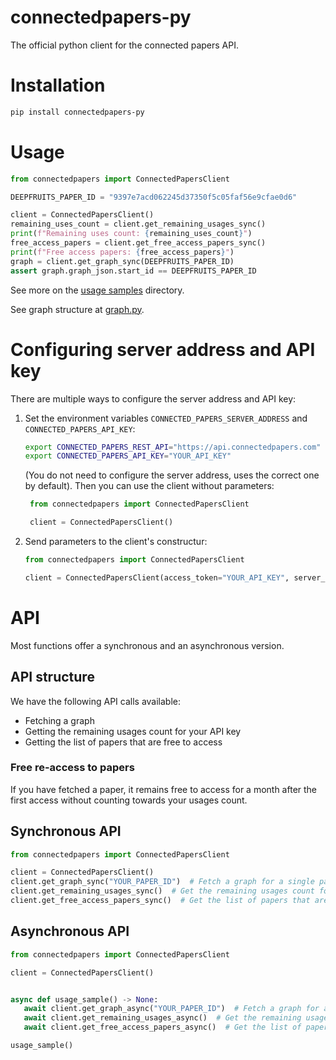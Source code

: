 # connectedpapers-py
The official python client for the connected papers API.

# Installation
```bash
pip install connectedpapers-py
```

# Usage

```python
from connectedpapers import ConnectedPapersClient

DEEPFRUITS_PAPER_ID = "9397e7acd062245d37350f5c05faf56e9cfae0d6"

client = ConnectedPapersClient()
remaining_uses_count = client.get_remaining_usages_sync()
print(f"Remaining uses count: {remaining_uses_count}")
free_access_papers = client.get_free_access_papers_sync()
print(f"Free access papers: {free_access_papers}")
graph = client.get_graph_sync(DEEPFRUITS_PAPER_ID)
assert graph.graph_json.start_id == DEEPFRUITS_PAPER_ID
```
See more on the [usage samples](https://github.com/ConnectedPapers/connectedpapers-py/tree/master/usage_samples) directory.

See graph structure at [graph.py](https://github.com/ConnectedPapers/connectedpapers-py/blob/master/connectedpapers/graph.py).

# Configuring server address and API key
There are multiple ways to configure the server address and API key:
1. Set the environment variables `CONNECTED_PAPERS_SERVER_ADDRESS` and `CONNECTED_PAPERS_API_KEY`:
    ```bash
   export CONNECTED_PAPERS_REST_API="https://api.connectedpapers.com"
   export CONNECTED_PAPERS_API_KEY="YOUR_API_KEY"
    ```
   (You do not need to configure the server address, uses the correct one by default).
   Then you can use the client without parameters:
   ```python
    from connectedpapers import ConnectedPapersClient
   
    client = ConnectedPapersClient()
    ```
2. Send parameters to the client's constructur:
   ```python
   from connectedpapers import ConnectedPapersClient
   
   client = ConnectedPapersClient(access_token="YOUR_API_KEY", server_addr="https://api.connectedpapers.com")
   ```
# API
Most functions offer a synchronous and an asynchronous version.

## API structure
We have the following API calls available:
* Fetching a graph
* Getting the remaining usages count for your API key
* Getting the list of papers that are free to access

### Free re-access to papers
If you have fetched a paper, it remains free to access
for a month after the first access without counting 
towards your usages count.

## Synchronous API

```python
from connectedpapers import ConnectedPapersClient

client = ConnectedPapersClient()
client.get_graph_sync("YOUR_PAPER_ID")  # Fetch a graph for a single paper
client.get_remaining_usages_sync()  # Get the remaining usages count for your API key
client.get_free_access_papers_sync()  # Get the list of papers that are free to access
```

## Asynchronous API

```python
from connectedpapers import ConnectedPapersClient

client = ConnectedPapersClient()


async def usage_sample() -> None:
   await client.get_graph_async("YOUR_PAPER_ID")  # Fetch a graph for a single paper
   await client.get_remaining_usages_async()  # Get the remaining usages count for your API key
   await client.get_free_access_papers_async()  # Get the list of papers that are free to access

usage_sample()
```